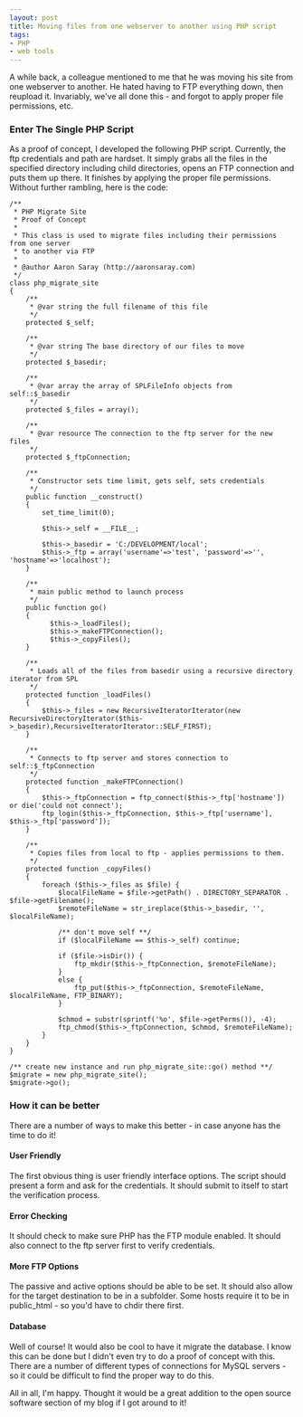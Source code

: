 ```yaml
---
layout: post
title: Moving files from one webserver to another using PHP script
tags:
- PHP
- web tools
---
```

A while back, a colleague mentioned to me that he was moving his site from one webserver to another.  He hated having to FTP everything down, then reupload it.  Invariably, we've all done this - and forgot to apply proper file permissions, etc.

### Enter The Single PHP Script

As a proof of concept, I developed the following PHP script.  Currently, the ftp credentials and path are hardset.  It simply grabs all the files in the specified directory including child directories, opens an FTP connection and puts them up there.  It finishes by applying the proper file permissions.  Without further rambling, here is the code:

```php?start_inline=1
/**
 * PHP Migrate Site
 * Proof of Concept
 *
 * This class is used to migrate files including their permissions from one server
 * to another via FTP
 *
 * @author Aaron Saray (http://aaronsaray.com)
 */
class php_migrate_site
{
    /**
     * @var string the full filename of this file
     */
    protected $_self;
 
    /**
     * @var string The base directory of our files to move
     */
    protected $_basedir;
 
    /**
     * @var array the array of SPLFileInfo objects from self::$_basedir
     */
    protected $_files = array();
 
    /**
     * @var resource The connection to the ftp server for the new files
     */
    protected $_ftpConnection;
 
    /**
     * Constructor sets time limit, gets self, sets credentials
     */
    public function __construct()
    {
        set_time_limit(0);
 
        $this->_self = __FILE__;
 
        $this->_basedir = 'C:/DEVELOPMENT/local';
        $this->_ftp = array('username'=>'test', 'password'=>'', 'hostname'=>'localhost');
    }
        
    /**
     * main public method to launch process
     */
    public function go()
    {
          $this->_loadFiles();
          $this->_makeFTPConnection();
          $this->_copyFiles();
    }

    /**
     * Loads all of the files from basedir using a recursive directory iterator from SPL
     */
    protected function _loadFiles()
    {
        $this->_files = new RecursiveIteratorIterator(new RecursiveDirectoryIterator($this->_basedir),RecursiveIteratorIterator::SELF_FIRST);
    }

    /**
     * Connects to ftp server and stores connection to self::$_ftpConnection
     */
    protected function _makeFTPConnection()
    {
        $this->_ftpConnection = ftp_connect($this->_ftp['hostname']) or die('could not connect');
        ftp_login($this->_ftpConnection, $this->_ftp['username'], $this->_ftp['password']);
    }

    /**
     * Copies files from local to ftp - applies permissions to them.
     */
    protected function _copyFiles()
    {
        foreach ($this->_files as $file) {
            $localFileName = $file->getPath() . DIRECTORY_SEPARATOR . $file->getFilename();
            $remoteFileName = str_ireplace($this->_basedir, '', $localFileName);

            /** don't move self **/
            if ($localFileName == $this->_self) continue;

            if ($file->isDir()) {
                ftp_mkdir($this->_ftpConnection, $remoteFileName);
            }
            else {
                ftp_put($this->_ftpConnection, $remoteFileName, $localFileName, FTP_BINARY);
            }

            $chmod = substr(sprintf('%o', $file->getPerms()), -4);
            ftp_chmod($this->_ftpConnection, $chmod, $remoteFileName);
        }
    }
}

/** create new instance and run php_migrate_site::go() method **/
$migrate = new php_migrate_site();
$migrate->go();
```

### How it can be better

There are a number of ways to make this better - in case anyone has the time to do it!

#### User Friendly

The first obvious thing is user friendly interface options.  The script should present a form and ask for the credentials. It should submit to itself to start the verification process.

#### Error Checking

It should check to make sure PHP has the FTP module enabled.  It should also connect to the ftp server first to verify credentials.

#### More FTP Options

The passive and active options should be able to be set.  It should also allow for the target destination to be in a subfolder.  Some hosts require it to be in public_html - so you'd have to chdir there first.

#### Database

Well of course!  It would also be cool to have it migrate the database.  I know this can be done but I didn't even try to do a proof of concept with this.  There are a number of different types of connections for MySQL servers - so it could be difficult to find the proper way to do this.

All in all, I'm happy.  Thought it would be a great addition to the open source software section of my blog if I got around to it!
